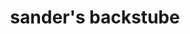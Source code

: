---
title: "sander's backstube"
url: /braunschweig/sanders-backstube-david-mansfeld-weg/
shop: Bäckerei
---